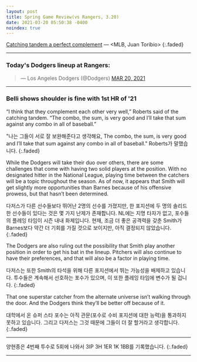 ```yaml
---
layout: post
title: Spring Game Review(vs Rangers, 3.20)
date: 2021-03-20 05:50:38 -0400
noindex: true
---
```


[Catching tandem a perfect complement](https://www.mlb.com/dodgers/news/austin-barnes-will-smith-to-share-catcher-duties) &mdash; <MLB, Juan Toribio>
{:.faded}

---

### Today's Dodgers lineup at Rangers:

<script async src="//platform.twitter.com/widgets.js" charset="utf-8"></script>
<blockquote class="twitter-tweet" data-lang="en">
  &mdash; Los Angeles Dodgers (@Dodgers)
  <a href="https://twitter.com/Dodgers/status/1372966400914980864">MAR 20, 2021</a>
</blockquote>

---

### Belli shows shoulder is fine with 1st HR of '21
“I think that they complement each other very well,” Roberts said of the catching tandem. “The combo, the sum, is very good and I’ll take that sum against any combo in all of baseball.”

"나는 그들이 서로 잘 보완해준다고 생각해요, The combo, the sum, is very good and I’ll take that sum against any combo in all of baseball." Roberts가 말했습니다.
{:.faded}

While the Dodgers will take their duo over others, there are some challenges that come with having two solid players at the position. With no designated hitter in the National League, playing time between the catchers will be a topic throughout the season. As of now, it appears that Smith will get slightly more opportunities than Barnes because of his offensive prowess, but that hasn’t been determined.

다저스가 다른 선수들보다 뛰어난 2명의 선수를 가졌지만, 한 포지션에 두 명의 솔리드한 선수들이 있다는 것은 몇 가지 난제가 존재합니다. NL에는 지명 타자가 없고, 포수들의 플레잉 타임이 시즌 내내 화제입니다. 현재, 조금 더 좋은 공격력을 갖춘 Smith가 Barnes보다 약간 더 기회를 가질 것으로 보이지만, 아직 결정되지 않았습니다.
{:.faded}

The Dodgers are also ruling out the possibility that Smith play another position in order to get his bat in the lineup. Pitchers will also continue to have their preferences, and that will also be a factor in playing time.

다저스는 또한 Smith의 타석을 위해 다른 포지션에서 뛰는 가능성을 배제하고 있습니다. 투수들은 계속해서 선호하는 포수가 있으며, 이 또한 플레잉 타임에 변수가 될 겁니다.
{:.faded}

That one superstar catcher from the alternate universe isn’t walking through the door. And the Dodgers think they’ll be better off because of it.

대학에서 온 슈퍼 스타 포수는 아직 관문(포수로 수비 포지션에 대한 능력)을 통과하지 못하고 있습니다. 그리고 다저스는 그것 때문에 그들이 더 잘 할거라고 생각합니다.
{:.faded}

---

양현종은 4번째 투수로 5회에 나와서 3IP 3H 1ER 1K 1BB를 기록했습니다.
{:.faded}

---
